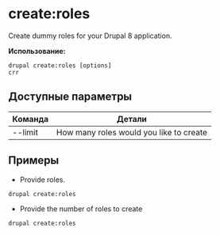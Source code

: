 # create:roles
Create dummy roles for your Drupal 8 application.

**Использование:**
```
drupal create:roles [options]
crr
```

## Доступные параметры
Команда | Детали
-------|-------------
--limit | How many roles would you like to create

## Примеры
* Provide roles.
```
drupal create:roles
```
* Provide the number of roles to create
```
drupal create:roles
```
